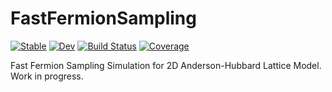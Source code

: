# FastFermionSampling

[![Stable](https://img.shields.io/badge/docs-stable-blue.svg)](https://XuanzheXia.github.io/FastFermionSampling.jl/stable/)
[![Dev](https://img.shields.io/badge/docs-dev-blue.svg)](https://XuanzheXia.github.io/FastFermionSampling.jl/dev/)
[![Build Status](https://github.com/XuanzheXia/FastFermionSampling.jl/actions/workflows/CI.yml/badge.svg?branch=main)](https://github.com/hz-xiaxz/FFS-julia/actions/workflows/CI.yml?query=branch%3Amain)
[![Coverage](https://codecov.io/gh/XuanzheXia/FastFermionSampling.jl/branch/main/graph/badge.svg)](https://codecov.io/gh/hz-xiaxz/FFS-julia)

Fast Fermion Sampling Simulation for 2D Anderson-Hubbard Lattice Model. Work in progress.